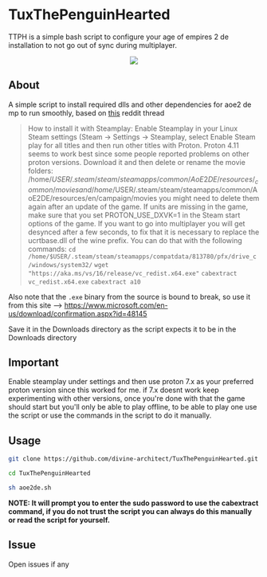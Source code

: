 # TuxThePenguinHearted
TTPH is a simple bash script to configure your age of empires 2 de installation to not go out of sync during multiplayer.

<p align="center">
  <img src="[[http://some_place.com/image.png](Tux The LIon Hearted!)" />
</p>

## About
A simple script to install required dlls and other dependencies for aoe2 de mp to run smoothly, based on [this](https://www.reddit.com/r/aoe2/comments/dwuplr/how_to_run_age_of_empires_2_definitive_edition_on/) reddit thread

>  How to install it with Steamplay:
Enable Steamplay in your Linux Steam settings (Steam -> Settings -> Steamplay, select Enable Steam play for all titles and then run other titles with Proton. Proton 4.11 seems to work best since some people reported problems on other proton versions.
Download it and then delete or rename the movie folders:
/home/$USER/.steam/steam/steamapps/common/AoE2DE/resources/_common/movies
and
/home/$USER/.steam/steam/steamapps/common/AoE2DE/resources/en/campaign/movies
you might need to delete them again after an update of the game.
If units are missing in the game, make sure that you set PROTON_USE_DXVK=1 in the Steam start options of the game.
If you want to go into multiplayer you will get desynced after a few seconds, to fix that it is necessary to replace the ucrtbase.dll of the wine prefix.
You can do that with the following commands:
`cd /home/$USER/.steam/steam/steamapps/compatdata/813780/pfx/drive_c/windows/system32/`
`wget "https://aka.ms/vs/16/release/vc_redist.x64.exe"`
`cabextract vc_redist.x64.exe`
`cabextract a10 `

Also note that the `.exe` binary from the source is bound to break, so use it from this site --> https://www.microsoft.com/en-us/download/confirmation.aspx?id=48145

Save it in the Downloads directory as the script expects it to be in the Downloads directory


## Important

Enable steamplay under settings and then use proton 7.x as your preferred proton version since this worked for me.
if 7.x doesnt work keep experimenting with other versions, once you're done with that the game should start but you'll only be able to play offline, to be able to play one use the script or use the commands in the script to do it manually.

## Usage

```sh
git clone https://github.com/divine-architect/TuxThePenguinHearted.git

cd TuxThePenguinHearted

sh aoe2de.sh
```
**NOTE: It will prompt you to enter the sudo password to use the cabextract command, if you do not trust the script you can always do this manually or read the script for yourself.**

## Issue
Open issues if any
